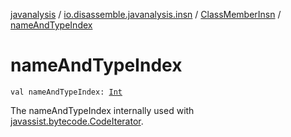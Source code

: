 [javanalysis](../../index.md) / [io.disassemble.javanalysis.insn](../index.md) / [ClassMemberInsn](index.md) / [nameAndTypeIndex](./name-and-type-index.md)

# nameAndTypeIndex

`val nameAndTypeIndex: `[`Int`](https://kotlinlang.org/api/latest/jvm/stdlib/kotlin/-int/index.html)

The nameAndTypeIndex internally used with [javassist.bytecode.CodeIterator](#).


